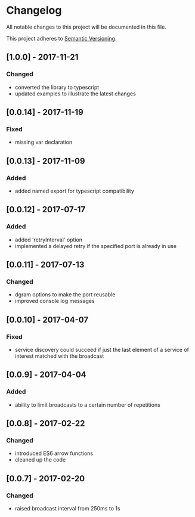 # Changelog
All notable changes to this project will be documented in this file.

This project adheres to [Semantic Versioning](http://semver.org/spec/v2.0.0.html).

## [1.0.0] - 2017-11-21
### Changed
- converted the library to typescript
- updated examples to illustrate the latest changes

## [0.0.14] - 2017-11-19
### Fixed
- missing var declaration

## [0.0.13] - 2017-11-09
### Added
- added named export for typescript compatibility

## [0.0.12] - 2017-07-17
### Added
- added 'retryInterval' option
- implemented a delayed retry if the specified port is already in use

## [0.0.11] - 2017-07-13
### Changed
- dgram options to make the port reusable
- improved console log messages

## [0.0.10] - 2017-04-07
### Fixed
- service discovery could succeed if just the last element of a service of interest matched with the broadcast

## [0.0.9] - 2017-04-04
### Added
- ability to limit broadcasts to a certain number of repetitions

## [0.0.8] - 2017-02-22
### Changed
- introduced ES6 arrow functions
- cleaned up the code

## [0.0.7] - 2017-02-20
### Changed
- raised broadcast interval from 250ms to 1s


